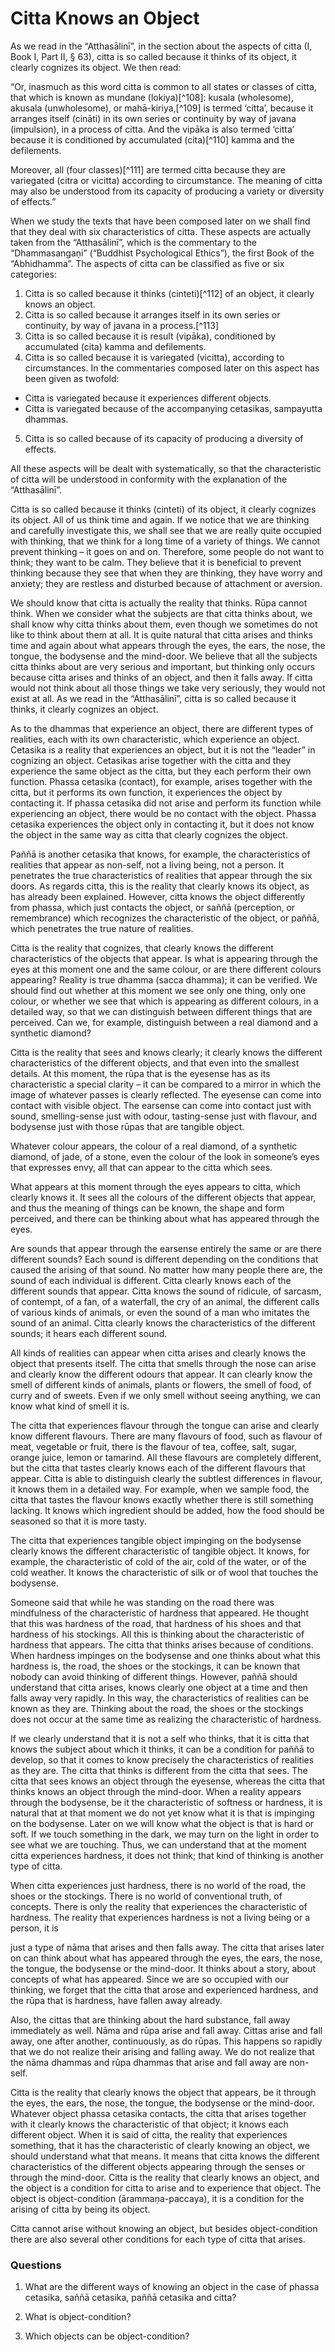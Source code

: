 # Citta Knows an Object

As we read in the “Atthasālinī”, in the section about
the aspects of citta (I, Book I, Part II, § 63), citta is so called
because it thinks of its object, it clearly cognizes its object. We then
read:

“Or, inasmuch as this word citta is common to all states or classes of
citta, that which is known as mundane (lokiya)[^108]: kusala
(wholesome), akusala (unwholesome), or mahā-kiriya,[^109] is
termed ‘citta’, because it arranges itself (cināti) in its own series or
continuity by way of javana (impulsion), in a process of citta. And the
vipāka is also termed ‘citta’ because it is conditioned by accumulated
(cita)[^110] kamma and the defilements.

Moreover, all (four classes)[^111] are termed citta because they
are variegated (citra or vicitta) according to circumstance. The meaning
of citta may also be understood from its capacity of producing a variety
or diversity of effects.”

When we study the texts that have been composed later on
we shall find that they deal with six characteristics of citta. These
aspects are actually taken from the “Atthasālinī”, which is the
commentary to the “Dhammasangaṇi” (“Buddhist Psychological Ethics”), the
first Book of the “Abhidhamma”. The aspects of citta can be classified
as five or six categories:

1. Citta is so called because it thinks (cinteti)[^112] of an
 object, it clearly knows an object.
2. Citta is so called because it arranges itself in its own series or
 continuity, by way of javana in a process.[^113]
3. Citta is so called because it is result (vipāka), conditioned by
 accumulated (cita) kamma and defilements.
4. Citta is so called because it is variegated (vicitta), according
 to circumstances. In the commentaries composed later on this aspect
 has been given as twofold:
 - Citta is variegated because it experiences different objects.
 - Citta is variegated because of the accompanying cetasikas,
 sampayutta dhammas.
5. Citta is so called because of its capacity of producing a
 diversity of effects.

All these aspects will be dealt with systematically, so that the
characteristic of citta will be understood in conformity with the
explanation of the “Atthasālinī”.

Citta is so called because it thinks (cinteti) of its
object, it clearly cognizes its object. All of us think time and again.
If we notice that we are thinking and carefully investigate this, we
shall see that we are really quite occupied with thinking, that we think
for a long time of a variety of things. We cannot prevent thinking – it
goes on and on. Therefore, some people do not want to think; they want
to be calm. They believe that it is beneficial to prevent thinking
because they see that when they are thinking, they have worry and
anxiety; they are restless and disturbed because of attachment or
aversion. 

We should know that citta is actually the reality that
thinks. Rūpa cannot think. When we consider what the subjects are that
citta thinks about, we shall know why citta thinks about them, even
though we sometimes do not like to think about them at all. It is quite
natural that citta arises and thinks time and again about what appears
through the eyes, the ears, the nose, the tongue, the bodysense and the
mind-door. We believe that all the subjects citta thinks about are very
serious and important, but thinking only occurs because citta arises and
thinks of an object, and then it falls away. If citta would not think
about all those things we take very seriously, they would not exist at
all. As we read in the “Atthasālinī”, citta is so called because it
thinks, it clearly cognizes an object.

As to the dhammas that experience an object, there are
different types of realities, each with its own characteristic, which
experience an object. Cetasika is a reality that experiences an object,
but it is not the “leader” in cognizing an object. Cetasikas arise
together with the citta and they experience the same object as the
citta, but they each perform their own function. Phassa cetasika
(contact), for example, arises together with the citta, but it performs
its own function, it experiences the object by contacting it. If phassa
cetasika did not arise and perform its function while experiencing an
object, there would be no contact with the object. Phassa cetasika
experiences the object only in contacting it, but it does not know the
object in the same way as citta that clearly cognizes the object. 

Paññā is another cetasika that knows, for example, the
characteristics of realities that appear as non-self, not a living
being, not a person. It penetrates the true characteristics of realities
that appear through the six doors. As regards citta, this is the reality
that clearly knows its object, as has already been explained. However,
citta knows the object differently from phassa, which just contacts the
object, or saññā (perception, or remembrance) which recognizes the
characteristic of the object, or paññā, which penetrates the true nature
of realities. 

Citta is the reality that cognizes, that clearly knows
the different characteristics of the objects that appear. Is what is
appearing through the eyes at this moment one and the same colour, or
are there different colours appearing? Reality is true dhamma (sacca
dhamma); it can be verified. We should find out whether at this moment
we see only one thing, only one colour, or whether we see that which is
appearing as different colours, in a detailed way, so that we can
distinguish between different things that are perceived. Can we, for
example, distinguish between a real diamond and a synthetic diamond? 

Citta is the reality that sees and knows clearly; it
clearly knows the different characteristics of the different objects,
and that even into the smallest details. At this moment, the rūpa that
is the eyesense has as its characteristic a special clarity – it can be
compared to a mirror in which the image of whatever passes is clearly
reflected. The eyesense can come into contact with visible object. The
earsense can come into contact just with sound, smelling-sense just with
odour, tasting-sense just with flavour, and bodysense just with those
rūpas that are tangible object. 

Whatever colour appears, the colour of a real diamond,
of a synthetic diamond, of jade, of a stone, even the colour of the look
in someone’s eyes that expresses envy, all that can appear to the citta
which sees.

What appears at this moment through the eyes appears to
citta, which clearly knows it. It sees all the colours of the different
objects that appear, and thus the meaning of things can be known, the
shape and form perceived, and there can be thinking about what has
appeared through the eyes. 

Are sounds that appear through the earsense entirely the
same or are there different sounds? Each sound is different depending on
the conditions that caused the arising of that sound. No matter how many
people there are, the sound of each individual is different. Citta
clearly knows each of the different sounds that appear. Citta knows the
sound of ridicule, of sarcasm, of contempt, of a fan, of a waterfall,
the cry of an animal, the different calls of various kinds of animals,
or even the sound of a man who imitates the sound of an animal. Citta
clearly knows the characteristics of the different sounds; it hears each
different sound. 

All kinds of realities can appear when citta arises and
clearly knows the object that presents itself. The citta that smells
through the nose can arise and clearly know the different odours that
appear. It can clearly know the smell of different kinds of animals,
plants or flowers, the smell of food, of curry and of sweets. Even if we
only smell without seeing anything, we can know what kind of smell it
is.

The citta that experiences flavour through the tongue
can arise and clearly know different flavours. There are many flavours
of food, such as flavour of meat, vegetable or fruit, there is the
flavour of tea, coffee, salt, sugar, orange juice, lemon or tamarind.
All these flavours are completely different, but the citta that tastes
clearly knows each of the different flavours that appear. Citta is able
to distinguish clearly the subtlest differences in flavour, it knows
them in a detailed way. For example, when we sample food, the citta that
tastes the flavour knows exactly whether there is still something
lacking. It knows which ingredient should be added, how the food should
be seasoned so that it is more tasty.

The citta that experiences tangible object impinging on
the bodysense clearly knows the different characteristic of tangible
object. It knows, for example, the characteristic of cold of the air,
cold of the water, or of the cold weather. It knows the characteristic
of silk or of wool that touches the bodysense.

Someone said that while he was standing on the road
there was mindfulness of the characteristic of hardness that appeared.
He thought that this was hardness of the road, that hardness of his
shoes and that hardness of his stockings. All this is thinking about the
characteristic of hardness that appears. The citta that thinks arises
because of conditions. When hardness impinges on the bodysense and one
thinks about what this hardness is, the road, the shoes or the
stockings, it can be known that nobody can avoid thinking of different
things. However, paññā should understand that citta arises, knows
clearly one object at a time and then falls away very rapidly. In this
way, the characteristics of realities can be known as they are. Thinking
about the road, the shoes or the stockings does not occur at the same
time as realizing the characteristic of hardness.

If we clearly understand that it is not a self who
thinks, that it is citta that knows the subject about which it thinks,
it can be a condition for paññā to develop, so that it comes to know
precisely the characteristics of realities as they are. The citta that
thinks is different from the citta that sees. The citta that sees knows
an object through the eyesense, whereas the citta that thinks knows an
object through the mind-door. When a reality appears through the
bodysense, be it the characteristic of softness or hardness, it is
natural that at that moment we do not yet know what it is that is
impinging on the bodysense. Later on we will know what the object is
that is hard or soft. If we touch something in the dark, we may turn on
the light in order to see what we are touching. Thus, we can understand
that at the moment citta experiences hardness, it does not think; that
kind of thinking is another type of citta. 

When citta experiences just hardness, there is no world
of the road, the shoes or the stockings. There is no world of
conventional truth, of concepts. There is only the reality that
experiences the characteristic of hardness. The reality that experiences
hardness is not a living being or a person, it is

just a type of nāma that arises and then falls away. The citta that
arises later on can think about what has appeared through the eyes, the
ears, the nose, the tongue, the bodysense or the mind-door. It thinks
about a story, about concepts of what has appeared. Since we are so
occupied with our thinking, we forget that the citta that arose and
experienced hardness, and the rūpa that is hardness, have fallen away
already.

Also, the cittas that are thinking about the hard
substance, fall away immediately as well. Nāma and rūpa arise and fall
away. Cittas arise and fall away, one after another, continuously, as do
rūpas. This happens so rapidly that we do not realize their arising and
falling away. We do not realize that the nāma dhammas and rūpa dhammas
that arise and fall away are non-self. 

Citta is the reality that clearly knows the object that
appears, be it through the eyes, the ears, the nose, the tongue, the
bodysense or the mind-door. Whatever object phassa cetasika contacts,
the citta that arises together with it clearly knows the characteristic
of that object; it knows each different object. When it is said of
citta, the reality that experiences something, that it has the
characteristic of clearly knowing an object, we should understand what
that means. It means that citta knows the different characteristics of
the different objects appearing through the senses or through the
mind-door. Citta is the reality that clearly knows an object, and the
object is a condition for citta to arise and to experience that object.
The object is object-condition (ārammaṇa-paccaya), it is a condition for
the arising of citta by being its object. 

Citta cannot arise without knowing an object, but
besides object-condition there are also several other conditions for
each type of citta that arises.


### Questions



1. What are the different ways of knowing an object in the case of
 phassa cetasika, saññā cetasika, paññā cetasika and citta?

2. What is object-condition? 

3. Which objects can be object-condition? 

